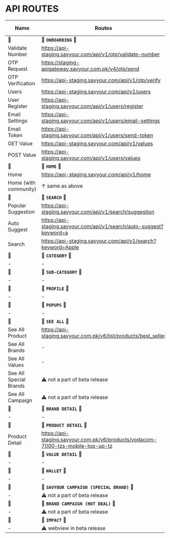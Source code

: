 # API ROUTES

Name|Routes|Old Response|New Response
-|-|-|-
🔗|🔗 **`ONBOARDING`** 🔗|🔗|🔗
Validate Number|https://api-staging.savyour.com/api/v1/otp/validate-number|-|✅
OTP Request|https://staging-apigateway.savyour.com.pk/v4/otp/send|-|✅
OTP Verification|https://api-staging.savyour.com/api/v1/otp/verify|-|✅
Users|https://api-staging.savyour.com/api/v1/users|-|✅
User Register|https://api-staging.savyour.com/api/v1/users/register|-|✅
Email Settings|https://api-staging.savyour.com/api/v1/users/email-settings|-|✅
Email Token|https://api-staging.savyour.com/api/v1/users/send-token|-|✅
GET Value|https://api-staging.savyour.com/api/v1/values|-|✅
POST Value|https://api-staging.savyour.com/api/v1/users/values|-|✅
🔗|🔗 **`HOME`** 🔗|🔗|🔗
Home|https://api-staging.savyour.com/api/v1/home|-|[New](/v15/dashboardApi.json) ✅
Home (with community)|↑ same as above|-|[New](/v15/dashboardapi2.json) ✅
🔗|🔗 **`SEARCH`** 🔗|🔗|🔗
Popular Suggestion|https://api-staging.savyour.com/api/v1/search/suggestion|-|✅
Auto Suggest|https://api-staging.savyour.com/api/v1/search/auto-suggest?keyword=a|-|✅
Search|https://api-staging.savyour.com/api/v1/search?keyword=Apple|-|✅
🔗|🔗 **`CATEGORY`** 🔗|🔗|🔗
-|-|-|-
🔗|🔗 **`SUB-CATEGORY`** 🔗|🔗|🔗
-|-|-|-
🔗|🔗 **`PROFILE`** 🔗|🔗|🔗
-|-|-|-
🔗|🔗 **`POPUPS`** 🔗|🔗|🔗
-|-|-|-
🔗|🔗 **`SEE ALL`** 🔗|🔗|🔗
See All Product|https://api-staging.savyour.com.pk/v6/list/products/best_seller|[Old](/v6/see-all-products.json)|[New](/v15/see-all-products.json)
See All Brands|-|-|[New](/v15/see-all-brand.json)
See All Values|-|-|-
See All Special Brands|⚠️ not a part of beta release|-|[New](/v15/specialbrand.json)
See All Campaign|⚠️ not a part of beta release|-|-
🔗|🔗 **`BRAND DETAIL`** 🔗|🔗|🔗
-|-|-|-
🔗|🔗 **`PRODUCT DETAIL`** 🔗|🔗|🔗
Product Detail|https://api-staging.savyour.com.pk/v6/products/vodacom-7000-tzs-mobile-top-up-tz|[Old](/v6/product-detail.json)|[New](/v15/product-detail.json)
🔗|🔗 **`VALUE DETAIL`** 🔗|🔗|🔗
-|-|-|[New](/v15/valuedetail.json)
🔗|🔗 **`WALLET`** 🔗|🔗|🔗
-|-|-|-
🔗|🔗 **`SAVYOUR CAMPAIGN (SPECIAL BRAND)`** 🔗|🔗|🔗
-|⚠️ not a part of beta release|-|[New](/v15/specialbrand.json)
🔗|🔗 **`BRAND CAMPAIGN (HOT DEAL)`** 🔗|🔗|🔗
-|⚠️ not a part of beta release|-|-
🔗|🔗 **`IMPACT`** 🔗|🔗|🔗
-|⚠️ webview in beta release|-|-
